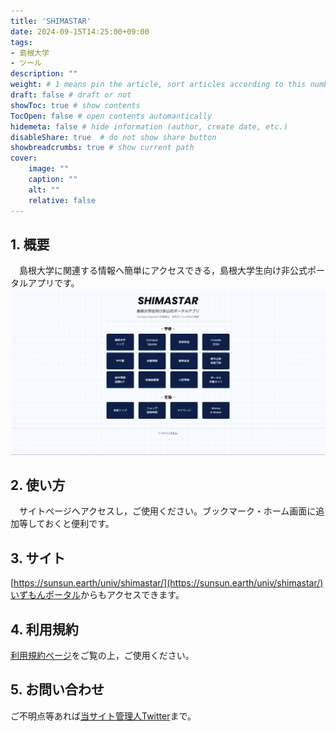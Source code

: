 ```yaml
---
title: 'SHIMASTAR'
date: 2024-09-15T14:25:00+09:00
tags:
- 島根大学
- ツール
description: ""
weight: # 1 means pin the article, sort articles according to this number
draft: false # draft or not
showToc: true # show contents
TocOpen: false # open contents automantically
hidemeta: false # hide information (author, create date, etc.)
disableShare: true	# do not show share button
showbreadcrumbs: true # show current path
cover:
    image: ""
    caption: ""
    alt: ""
    relative: false
---
```


## 1. 概要
　島根大学に関連する情報へ簡単にアクセスできる，島根大学生向け非公式ポータルアプリです。
![](01.png)

## 2. 使い方
　サイトページへアクセスし，ご使用ください。ブックマーク・ホーム画面に追加等しておくと便利です。

## 3. サイト
[https://sunsun.earth/univ/shimastar/](https://sunsun.earth/univ/shimastar/)  
[いずもんポータル](https://sunsun.earth/)からもアクセスできます。

## 4. 利用規約
[利用規約ページ](../24091500/)をご覧の上，ご使用ください。  

## 5. お問い合わせ
ご不明点等あれば[当サイト管理人Twitter](https://x.com/s_kaziko)まで。
